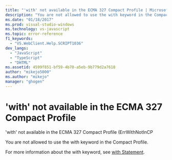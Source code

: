 ```yaml
---
title: "'with' not available in the ECMA 327 Compact Profile | Microsoft Docs"
description: "You are not allowed to use the with keyword in the Compact Profile."
ms.date: "01/18/2017"
ms.prod: visual-studio-windows
ms.technology: vs-javascript
ms.topic: error-reference
f1_keywords: 
  - "VS.WebClient.Help.SCRIPT1036"
dev_langs: 
  - "JavaScript"
  - "TypeScript"
  - "DHTML"
ms.assetid: 4599f851-bf59-4b70-a5eb-9b779d2a7618
author: "mikejo5000"
ms.author: "mikejo"
manager: "ghogen"
---
```

# 'with' not available in the ECMA 327 Compact Profile
'with' not available in the ECMA 327 Compact Profile (ErrWithNotInCP  
  
 You are not allowed to use the with keyword in the Compact Profile.  
  
 For more information about the with keyword, see [with Statement](https://developer.mozilla.org/docs/Web/JavaScript/Reference/Statements/with).
